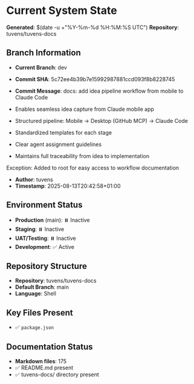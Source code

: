 # Current System State
**Generated**: $(date -u +"%Y-%m-%d %H:%M:%S UTC")
**Repository**: tuvens/tuvens-docs

## Branch Information
- **Current Branch**: dev
- **Commit SHA**: 5c72ee4b39b7e15992987881ccd093f8b8228745
- **Commit Message**: docs: add idea pipeline workflow from mobile to Claude Code

- Enables seamless idea capture from Claude mobile app
- Structured pipeline: Mobile → Desktop (GitHub MCP) → Claude Code
- Standardized templates for each stage
- Clear agent assignment guidelines
- Maintains full traceability from idea to implementation

Exception: Added to root for easy access to workflow documentation
- **Author**: tuvens
- **Timestamp**: 2025-08-13T20:42:58+01:00

## Environment Status
- **Production** (main): ⏸️ Inactive
- **Staging**: ⏸️ Inactive
- **UAT/Testing**: ⏸️ Inactive
- **Development**: ✅ Active

## Repository Structure
- **Repository**: tuvens/tuvens-docs
- **Default Branch**: main
- **Language**: Shell

## Key Files Present
- ✅ `package.json`

## Documentation Status
- **Markdown files**: 175
- ✅ README.md present
- ✅ tuvens-docs/ directory present
